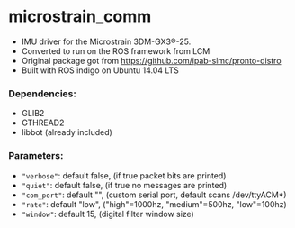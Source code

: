 # microstrain_comm

* IMU driver for the Microstrain 3DM-GX3®-25.
* Converted to run on the ROS framework from LCM
* Original package got from https://github.com/ipab-slmc/pronto-distro
* Built with ROS indigo on Ubuntu 14.04 LTS

### Dependencies:
* GLIB2
* GTHREAD2
* libbot (already included)

### Parameters:
* `"verbose"`: default false, (if true packet bits are printed)
* `"quiet"`: default false, (if true no messages are printed)
* `"com_port"`: default "", (custom serial port, default scans /dev/ttyACM*)
* `"rate"`: default "low", ("high"=1000hz, "medium"=500hz, "low"=100hz)
* `"window"`: default 15, (digital filter window size)
